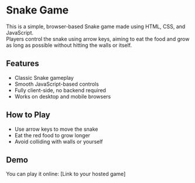 # Snake Game

This is a simple, browser-based Snake game made using HTML, CSS, and JavaScript.  
Players control the snake using arrow keys, aiming to eat the food and grow as long as possible without hitting the walls or itself.  

## Features
- Classic Snake gameplay  
- Smooth JavaScript-based controls  
- Fully client-side, no backend required  
- Works on desktop and mobile browsers  

## How to Play
- Use arrow keys to move the snake  
- Eat the red food to grow longer  
- Avoid colliding with walls or yourself  

## Demo
You can play it online: [Link to your hosted game]  
